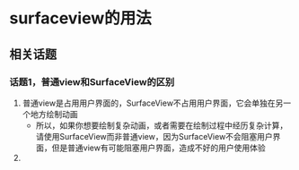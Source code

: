 # surfaceview的用法

## 相关话题

### 话题1，普通view和SurfaceView的区别

1. 普通view是占用用户界面的，SurfaceView不占用用户界面，它会单独在另一个地方绘制动画
	+ 所以，如果你想要绘制复杂动画，或者需要在绘制过程中经历复杂计算，请使用SurfaceView而非普通view，因为SurfaceView不会阻塞用户界面，但是普通view有可能阻塞用户界面，造成不好的用户使用体验
2. 